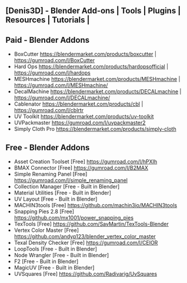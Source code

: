 ## [Denis3D] - Blender Add-ons | Tools | Plugins | Resources | Tutorials |

## Paid - Blender Addons

- BoxCutter https://blendermarket.com/products/boxcutter | https://gumroad.com/l/BoxCutter
- Hard Ops https://blendermarket.com/products/hardopsofficial | https://gumroad.com/l/hardops
- MESHmachine https://blendermarket.com/products/MESHmachine | https://gumroad.com/l/MESHmachine/
- DecalMachine https://blendermarket.com/products/DECALmachine | https://gumroad.com/l/DECALmachine/
- Cablenator https://blendermarket.com/products/cbl | https://gumroad.com/l/cblrtr
- UV Toolkit https://blendermarket.com/products/uv-toolkit
- UVPackmaster https://gumroad.com/l/uvpackmaster2
- Simply Cloth Pro https://blendermarket.com/products/simply-cloth

## Free - Blender Addons

- Asset Creation Toolset [Free] https://gumroad.com/l/hPXIh
- BMAX Connector [Free] https://gumroad.com/l/B2MAX
- Simple Renaming Panel [Free] https://gumroad.com/l/simple_renaming_panel
- Collection Manager [Free - Built in Blender]
- Material Utilities [Free - Built in Blender]
- UV Layout [Free - Built in Blender]
- MACHIN3tools [Free] https://github.com/machin3io/MACHIN3tools
- Snapping Pies 2.8 [Free] https://github.com/mx1001/power_snapping_pies
- TexTools [Free] https://github.com/SavMartin/TexTools-Blender
- Vertex Color Master [Free] https://github.com/andyp123/blender_vertex_color_master
- Texal Density Checker [Free] https://gumroad.com/l/CEIOR
- LoopTools [Free - Built in Blender]  
- Node Wrangler [Free - Built in Blender] 
- F2 [Free - Built in Blender] 
- MagicUV [Free - Built in Blender] 
- UVSquares [Free] https://github.com/Radivarig/UvSquares
